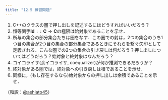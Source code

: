 ```yaml
---
title: "12.5 練習問題"
---
```


1. C++のクラスの圏で押し出しを記述するにはどうすればいいだろう？
2. 恒等関手$\mathbf{Id} \mathtt{::}\   \mathbf{C} \to \mathbf{C}$の極限は始対象であることを示せ．
3. 所与の集合の部分集合たちは圏をなす．この圏での射は，2つの集合のうち1つ目の集合が2つ目の集合の部分集合であるときにそれらを繋ぐ矢印として定義される．こんな圏での2つの集合の引き戻しは何だろう？押し出しについてはどうだろう？始対象と終対象はなんだろう？
4. コイコライザ(余イコライザ, coequalizer)が何か推測できるだろうか？
5. 終対象がある圏では，終対象への引き戻しは積であることを示せ．
6. 同様に，(もし存在するなら)始対象からの押し出しは余積であることを示せ．



（和訳：[@ashiato45](https://twitter.com/ashiato45)）
